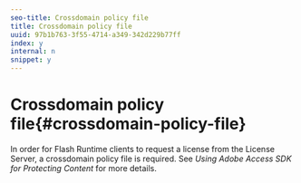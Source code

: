 ```yaml
---
seo-title: Crossdomain policy file
title: Crossdomain policy file
uuid: 97b1b763-3f55-4714-a349-342d229b77ff
index: y
internal: n
snippet: y
---
```


# Crossdomain policy file{#crossdomain-policy-file}

In order for Flash Runtime clients to request a license from the License Server, a crossdomain policy file is required. See *Using Adobe Access SDK for Protecting Content* for more details. 
